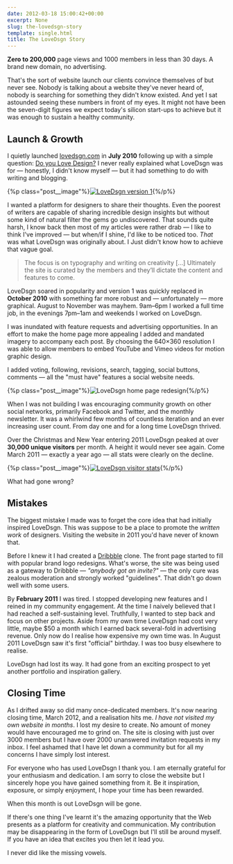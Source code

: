 ```yaml
---
date: 2012-03-18 15:00:42+00:00
excerpt: None
slug: the-lovedsgn-story
template: single.html
title: The LoveDsgn Story
---
```


**Zero to 200,000** page views and 1000 members in less than 30 days. A brand new domain, no advertising.

That's the sort of website launch our clients convince themselves of but never see. Nobody is talking about a website they've never heard of, nobody is searching for something they didn't know existed. And yet I sat astounded seeing these numbers in front of my eyes. It might not have been the seven-digit figures we expect today's silicon start-ups to achieve but it was enough to sustain a healthy community.


## Launch & Growth


I quietly launched [lovedsgn.com](http://lovedsgn.com) in **July 2010** following up with a simple question: [Do you Love Design?](http://dbushell.com/2010/09/02/do-you-love-design/) I never really explained what LoveDsgn was for — honestly, I didn't know myself — but it had something to do with writing and blogging.

{%p class="post__image"%}[![LoveDsgn version 1](/wp-content/uploads/2012/03/lovedsgn-version-1.png)](/wp-content/uploads/2012/03/lovedsgn-version-1.png){%/p%}

I wanted a platform for designers to share their thoughts. Even the poorest of writers are capable of sharing incredible design insights but without some kind of natural filter the gems go undiscovered. That sounds quite harsh, I know back then most of my articles were rather drab — I like to think I've improved — but when/if I shine, I'd like to be noticed too. _That_ was what LoveDsgn was originally about. I Just didn't know how to achieve that vague goal.


<blockquote><p>The focus is on typography and writing on creativity [...] Ultimately the site is curated by the members and they’ll dictate the content and features to come.</p></blockquote>


LoveDsgn soared in popularity and version 1 was quickly replaced in **October 2010** with something far more robust and — unfortunately — more graphical. August to November was mayhem. 9am–6pm I worked a full time job, in the evenings 7pm–1am and weekends I worked on LoveDsgn.

I was inundated with feature requests and advertising opportunities. In an effort to make the home page more appealing I added and mandated imagery to accompany each post. By choosing the 640×360 resolution I was able to allow members to embed YouTube and Vimeo videos for motion graphic design.

I added voting, following, revisions, search, tagging, social buttons, comments — all the "must have" features a social website needs.

{%p class="post__image"%}![LoveDsgn home page redesign](/wp-content/uploads/2012/03/1097.png){%/p%}

When I was not building I was encouraging community growth on other social networks, primarily Facebook and Twitter, and the monthly newsletter. It was a whirlwind few months of countless iteration and an ever increasing user count. From day one and for a long time LoveDsgn thrived.

Over the Christmas and New Year entering 2011 LoveDsgn peaked at over **30,000 unique visitors** per month. A height it would never see again. Come March 2011 — exactly a year ago — all stats were clearly on the decline.

{%p class="post__image"%}[![LoveDsgn visitor stats](/wp-content/uploads/2012/03/lovedsgn-stats1.png)](/wp-content/uploads/2012/03/lovedsgn-stats1.png){%/p%}

What had gone wrong?


## Mistakes


The biggest mistake I made was to forget the core idea that had initially inspired LoveDsgn. This was suppose to be a place to promote the _written work_ of designers. Visiting the website in 2011 you'd have never of known that.

Before I knew it I had created a [Dribbble](http://dribbble.com) clone. The front page started to fill with popular brand logo redesigns. What's worse, the site was being used as a gateway to Dribbble — _"anybody got an invite?"_ — the only cure was zealous moderation and strongly worked "guidelines". That didn't go down well with some users.

By **February 2011** I was tired. I stopped developing new features and I reined in my community engagement. At the time I naively believed that I had reached a self-sustaining level. Truthfully, I wanted to step back and focus on other projects. Aside from my own time LoveDsgn had cost very little, maybe $50 a month which I earned back several-fold in advertising revenue. Only now do I realise how expensive my own time was. In August 2011 LoveDsgn saw it's first "official" birthday. I was too busy elsewhere to realise.

LoveDsgn had lost its way. It had gone from an exciting prospect to yet another portfolio and inspiration gallery.


## Closing Time


As I drifted away so did many once-dedicated members. It's now nearing closing time, March 2012, and a realisation hits me. _I have not visited my own website in months_. I lost my desire to create. No amount of money would have encouraged me to grind on. The site is closing with just over 3000 members but I have over 2000 unanswered invitation requests in my inbox. I feel ashamed that I have let down a community but for all my concerns I have simply lost interest.

For everyone who has used LoveDsgn I thank you. I am eternally grateful for your enthusiasm and dedication. I am sorry to close the website but I sincerely hope you have gained something from it. Be it inspiration, exposure, or simply enjoyment, I hope your time has been rewarded.

When this month is out LoveDsgn will be gone.

If there's one thing I've learnt it's the amazing opportunity that the Web presents as a platform for creativity and communication. My contribution may be disappearing in the form of LoveDsgn but I'll still be around myself. If you have an idea that excites you then let it lead you.

I never did like the missing vowels.

